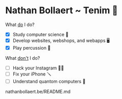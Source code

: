 # Nathan Bollaert ~ Tenim 👾
What <ins>do</ins> I do?
 - [x] Study computer science 📖
 - [x] Develop websites, webshops, and webapps 🖥️
 - [x] Play percussion 🥁

What <ins>don't</ins> I do?
 - [ ] Hack your Instagram 🏴‍☠️
 - [ ] Fix your iPhone 🪛
 - [ ] Understand quantom computers 🧠

nathanbollaert.be/README.md

